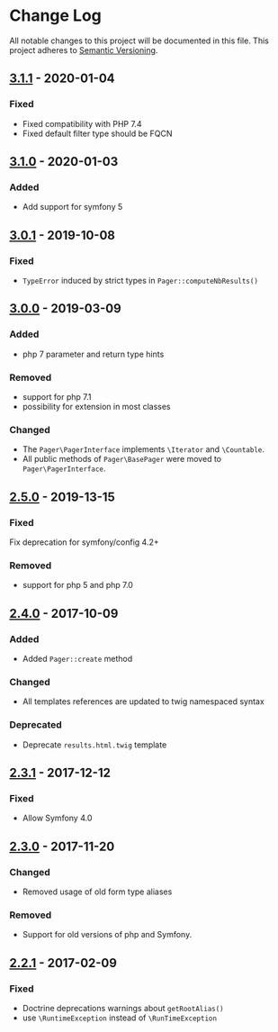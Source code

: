 # Change Log
All notable changes to this project will be documented in this file.
This project adheres to [Semantic Versioning](http://semver.org/).

## [3.1.1](https://github.com/sonata-project/SonataDatagridBundle/compare/3.1.0...3.1.1) - 2020-01-04
### Fixed
- Fixed compatibility with PHP 7.4
- Fixed default filter type should be FQCN

## [3.1.0](https://github.com/sonata-project/SonataDatagridBundle/compare/3.0.1...3.1.0) - 2020-01-03
### Added
- Add support for symfony 5

## [3.0.1](https://github.com/sonata-project/SonataDatagridBundle/compare/3.0.0...3.0.1) - 2019-10-08
### Fixed
- `TypeError` induced by strict types in `Pager::computeNbResults()`

## [3.0.0](https://github.com/sonata-project/SonataDatagridBundle/compare/2.5.0...3.0.0) - 2019-03-09

### Added
- php 7 parameter and return type hints

### Removed
- support for php 7.1
- possibility for extension in most classes

### Changed
- The `Pager\PagerInterface` implements `\Iterator` and `\Countable`.
- All public methods of `Pager\BasePager` were moved to `Pager\PagerInterface`.


## [2.5.0](https://github.com/sonata-project/SonataDatagridBundle/compare/2.4.0...2.5.0) - 2019-13-15
### Fixed
Fix deprecation for symfony/config 4.2+

### Removed
- support for php 5 and php 7.0

## [2.4.0](https://github.com/sonata-project/SonataDatagridBundle/compare/2.3.1...2.4.0) - 2017-10-09
### Added
- Added `Pager::create` method

### Changed
- All templates references are updated to twig namespaced syntax

### Deprecated
- Deprecate `results.html.twig` template

## [2.3.1](https://github.com/sonata-project/SonataDatagridBundle/compare/2.3.0...2.3.1) - 2017-12-12
### Fixed
- Allow Symfony 4.0

## [2.3.0](https://github.com/sonata-project/SonataDatagridBundle/compare/2.2.1...2.3.0) - 2017-11-20
### Changed
- Removed usage of old form type aliases

### Removed
- Support for old versions of php and Symfony.

## [2.2.1](https://github.com/sonata-project/SonataDatagridBundle/compare/2.2.0...2.2.1) - 2017-02-09
### Fixed
- Doctrine deprecations warnings about `getRootAlias()`
- use `\RuntimeException` instead of `\RunTimeException`
